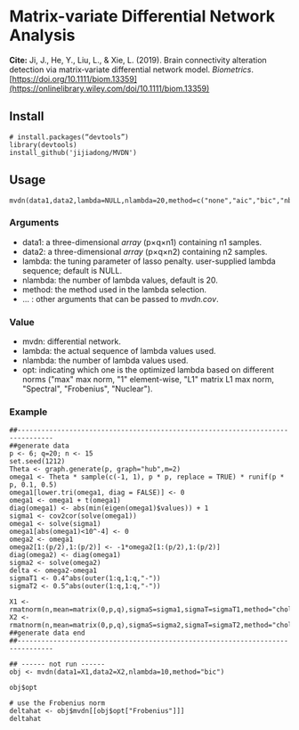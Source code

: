 # Matrix-variate Differential Network Analysis


**Cite:** Ji, J., He, Y., Liu, L., & Xie, L. (2019). Brain connectivity alteration detection via matrix‐variate differential network model. _Biometrics_. [https://doi.org/10.1111/biom.13359](https://onlinelibrary.wiley.com/doi/10.1111/biom.13359)

## Install
```{r}
# install.packages(“devtools”)
library(devtools)
install_github('jijiadong/MVDN')
```

## Usage

```
mvdn(data1,data2,lambda=NULL,nlambda=20,method=c("none","aic","bic","nbic"),...)
```
### Arguments

  - data1: a three-dimensional *array* (p×q×n1) containing n1 samples.
  - data2:  a three-dimensional *array* (p×q×n2) containing n2 samples.
  - lambda: the tuning parameter of lasso penalty. user-supplied lambda sequence; default is NULL. 
  - nlambda: the number of lambda values, default is 20.
  - method: the method used in the lambda selection.
  - ... :    other arguments that can be passed to *mvdn.cov*.


### Value

  - mvdn: differential network.
  - lambda: the actual sequence of lambda values used.
  - nlambda: the number of lambda values used.
  - opt: indicating which one is the optimized lambda based on different norms ("max" max norm, "1" element-wise, "L1" matrix L1 max norm, "Spectral", "Frobenius", "Nuclear").

### Example

```{r}
##-------------------------------------------------------------------------------
##generate data
p <- 6; q=20; n <- 15
set.seed(1212)
Theta <- graph.generate(p, graph="hub",m=2)
omega1 <- Theta * sample(c(-1, 1), p * p, replace = TRUE) * runif(p * p, 0.1, 0.5)
omega1[lower.tri(omega1, diag = FALSE)] <- 0
omega1 <- omega1 + t(omega1)
diag(omega1) <- abs(min(eigen(omega1)$values)) + 1
sigma1 <- cov2cor(solve(omega1))
omega1 <- solve(sigma1)
omega1[abs(omega1)<10^-4] <- 0
omega2 <- omega1
omega2[1:(p/2),1:(p/2)] <- -1*omega2[1:(p/2),1:(p/2)]
diag(omega2) <- diag(omega1)
sigma2 <- solve(omega2)
delta <- omega2-omega1
sigmaT1 <- 0.4^abs(outer(1:q,1:q,"-"))
sigmaT2 <- 0.5^abs(outer(1:q,1:q,"-"))

X1 <- rmatnorm(n,mean=matrix(0,p,q),sigmaS=sigma1,sigmaT=sigmaT1,method="chol")
X2 <- rmatnorm(n,mean=matrix(0,p,q),sigmaS=sigma2,sigmaT=sigmaT2,method="chol")
##generate data end
##-------------------------------------------------------------------------------

## ------ not run ------
obj <- mvdn(data1=X1,data2=X2,nlambda=10,method="bic")

obj$opt

# use the Frobenius norm
deltahat <- obj$mvdn[[obj$opt["Frobenius"]]]
deltahat

```

